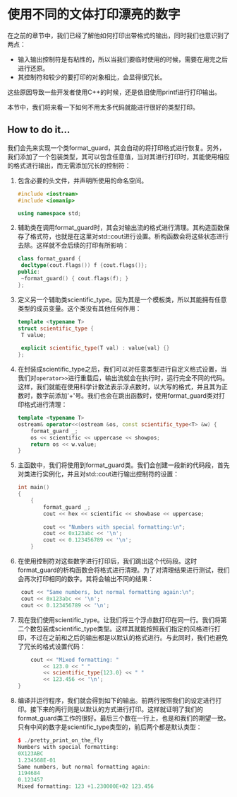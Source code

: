 # 使用不同的文体打印漂亮的数字

在之前的章节中，我们已经了解他如何打印出带格式的输出，同时我们也意识到了两点：

- 输入输出控制符是有粘性的，所以当我们要临时使用的时候，需要在用完之后进行还原。
- 其控制符和较少的要打印的对象相比，会显得很冗长。

这些原因导致一些开发者使用C++的时候，还是依旧使用printf进行打印输出。

本节中，我们将来看一下如何不用太多代码就能进行很好的类型打印。

## How to do it...

我们会先来实现一个类format_guard，其会自动的将打印格式进行恢复。另外，我们添加了一个包装类型，其可以包含任意值，当对其进行打印时，其能使用相应的格式进行输出，而无需添加冗长的控制符：

1. 包含必要的头文件，并声明所使用的命名空间。

   ```c++
   #include <iostream>
   #include <iomanip>
   
   using namespace std; 
   ```

2. 辅助类在调用format_guard时，其会对输出流的格式进行清理。其构造函数保存了格式符，也就是在这里对std::cout进行设置。析构函数会将这些状态进行去除。这样就不会后续的打印有所影响：

   ```c++
   class format_guard {
   	decltype(cout.flags()) f {cout.flags()};
   public:
   	~format_guard() { cout.flags(f); }
   };
   ```

3. 定义另一个辅助类scientific_type。因为其是一个模板类，所以其能拥有任意类型的成员变量。这个类没有其他任何作用：

   ```c++
   template <typename T>
   struct scientific_type {
   	T value;
       
   	explicit scientific_type(T val) : value{val} {}
   };
   ```

4. 在封装成scientific_type之后，我们可以对任意类型进行自定义格式设置，当我们对`operator>>`进行重载后，输出流就会在执行时，运行完全不同的代码。这样，我们就能在使用科学计数法表示浮点数时，以大写的格式，并且其为正数时，数字前添加'+'号。我们也会在跳出函数时，使用format_guard类对打印格式进行清理：

   ```c++
   template <typename T>
   ostream& operator<<(ostream &os, const scientific_type<T> &w) {
       format_guard _;
       os << scientific << uppercase << showpos;
       return os << w.value;
   }
   ```

5. 主函数中，我们将使用到format_guard类。我们会创建一段新的代码段，首先对类进行实例化，并且对std::cout进行输出控制符的设置：

   ```c++
   int main()
   {
       {
           format_guard _;
           cout << hex << scientific << showbase << uppercase;
           
           cout << "Numbers with special formatting:\n";
           cout << 0x123abc << '\n';
           cout << 0.123456789 << '\n';
       }
   ```

6. 在使用控制符对这些数字进行打印后，我们跳出这个代码段。这时format_guard的析构函数会将格式进行清理。为了对清理结果进行测试，我们会再次打印相同的数字。其将会输出不同的结果：

   ```c++
   	cout << "Same numbers, but normal formatting again:\n";
   	cout << 0x123abc << '\n';
   	cout << 0.123456789 << '\n';
   ```

7. 现在我们使用scientific_type。让我们将三个浮点数打印在同一行。我们将第二个数包装成scientific_type类型。这样其就能按照我们指定的风格进行打印，不过在之前和之后的输出都是以默认的格式进行。与此同时，我们也避免了冗长的格式设置代码：

   ```c++
       cout << "Mixed formatting: "
           << 123.0 << " "
           << scientific_type{123.0} << " "
           << 123.456 << '\n';
   }
   ```

8. 编译并运行程序，我们就会得到如下的输出。前两行按照我们的设定进行打印。接下来的两行则是以默认的方式进行打印。这样就证明了我们的format_guard类工作的很好。最后三个数在一行上，也是和我们的期望一致。只有中间的数字是scientific_type类型的，前后两个都是默认类型：

   ```c++
   $ ./pretty_print_on_the_fly
   Numbers with special formatting:
   0X123ABC
   1.234568E-01
   Same numbers, but normal formatting again:
   1194684
   0.123457
   Mixed formatting: 123 +1.230000E+02 123.456
   ```

   